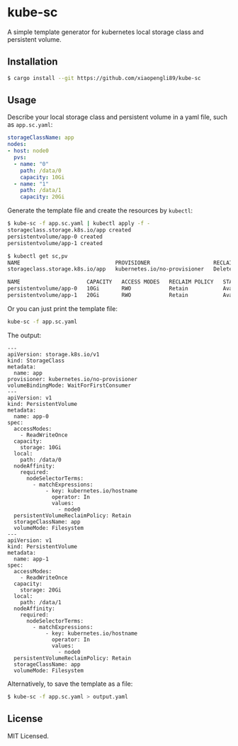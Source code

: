 # kube-sc

A simple template generator for kubernetes local storage class and persistent volume.

## Installation

```bash
$ cargo install --git https://github.com/xiaopengli89/kube-sc
```

## Usage

Describe your local storage class and persistent volume in a yaml file, such as `app.sc.yaml`:

```yaml
storageClassName: app
nodes:
- host: node0
  pvs:
  - name: "0"
    path: /data/0
    capacity: 10Gi
  - name: "1"
    path: /data/1
    capacity: 20Gi
```

Generate the template file and create the resources by `kubectl`:

```bash
$ kube-sc -f app.sc.yaml | kubectl apply -f -
storageclass.storage.k8s.io/app created
persistentvolume/app-0 created
persistentvolume/app-1 created

$ kubectl get sc,pv
NAME                              PROVISIONER                    RECLAIMPOLICY   VOLUMEBINDINGMODE      ALLOWVOLUMEEXPANSION   AGE
storageclass.storage.k8s.io/app   kubernetes.io/no-provisioner   Delete          WaitForFirstConsumer   false                  24s

NAME                     CAPACITY   ACCESS MODES   RECLAIM POLICY   STATUS      CLAIM   STORAGECLASS   REASON   AGE
persistentvolume/app-0   10Gi       RWO            Retain           Available           app                     24s
persistentvolume/app-1   20Gi       RWO            Retain           Available           app                     24s
```

Or you can just print the template file:

```bash
kube-sc -f app.sc.yaml
```

The output:

```
---
apiVersion: storage.k8s.io/v1
kind: StorageClass
metadata:
  name: app
provisioner: kubernetes.io/no-provisioner
volumeBindingMode: WaitForFirstConsumer
---
apiVersion: v1
kind: PersistentVolume
metadata:
  name: app-0
spec:
  accessModes:
    - ReadWriteOnce
  capacity:
    storage: 10Gi
  local:
    path: /data/0
  nodeAffinity:
    required:
      nodeSelectorTerms:
        - matchExpressions:
            - key: kubernetes.io/hostname
              operator: In
              values:
                - node0
  persistentVolumeReclaimPolicy: Retain
  storageClassName: app
  volumeMode: Filesystem
---
apiVersion: v1
kind: PersistentVolume
metadata:
  name: app-1
spec:
  accessModes:
    - ReadWriteOnce
  capacity:
    storage: 20Gi
  local:
    path: /data/1
  nodeAffinity:
    required:
      nodeSelectorTerms:
        - matchExpressions:
            - key: kubernetes.io/hostname
              operator: In
              values:
                - node0
  persistentVolumeReclaimPolicy: Retain
  storageClassName: app
  volumeMode: Filesystem
```

Alternatively, to save the template as a file:

```bash
$ kube-sc -f app.sc.yaml > output.yaml
```

## License

MIT Licensed.
